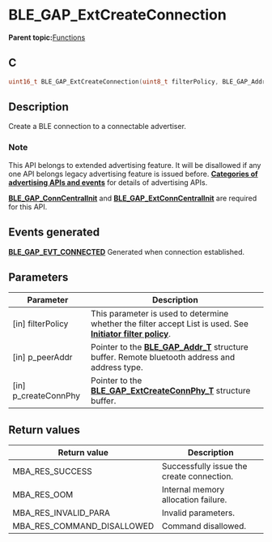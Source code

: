 # BLE\_GAP\_ExtCreateConnection

**Parent topic:**[Functions](GUID-D235316A-5434-4ADA-AEF5-10D073D0126B.md)

## C

```c
uint16_t BLE_GAP_ExtCreateConnection(uint8_t filterPolicy, BLE_GAP_Addr_T *p_peerAddr, BLE_GAP_ExtCreateConnPhy_T *p_createConnPhy);
```

## Description

Create a BLE connection to a connectable advertiser.

### Note

This API belongs to extended advertising feature. It will be disallowed if any one API belongs legacy advertising feature is issued before. **[Categories of advertising APIs and events](GUID-FD421446-446E-4881-8545-936E69D4C93F.md)** for details of advertising APIs.

**[BLE\_GAP\_ConnCentralInit](GUID-68D0AE07-6A4F-4FD4-A977-F676AB3EC466.md)** and **[BLE\_GAP\_ExtConnCentralInit](GUID-1903F907-ED4A-4C3D-99C0-77AB3EAF7986.md)** are required for this API.

## Events generated

**[BLE\_GAP\_EVT\_CONNECTED](GUID-085D2B3E-E5DB-4072-8916-29201399538E.md)** Generated when connection established.

## Parameters

|Parameter|Description|
|---------|-----------|
|\[in\] filterPolicy|This parameter is used to determine whether the filter accept List is used. See **[Initiator filter policy](GUID-FB01DD07-7334-4AC6-A5F3-4918D4B2EA88.md)**.|
|\[in\] p\_peerAddr|Pointer to the **[BLE\_GAP\_Addr\_T](GUID-39F32807-8A6F-4AC8-93AD-2AA3B1C75F46.md)** structure buffer. Remote bluetooth address and address type.|
|\[in\] p\_createConnPhy|Pointer to the **[BLE\_GAP\_ExtCreateConnPhy\_T](GUID-E7BDB201-281C-4B13-9938-83422FDAFAFF.md)** structure buffer.|

## Return values

|Return value|Description|
|------------|-----------|
|MBA\_RES\_SUCCESS|Successfully issue the create connection.|
|MBA\_RES\_OOM|Internal memory allocation failure.|
|MBA\_RES\_INVALID\_PARA|Invalid parameters.|
|MBA\_RES\_COMMAND\_DISALLOWED|Command disallowed.|

